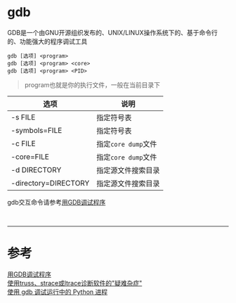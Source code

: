 # gdb
GDB是一个由GNU开源组织发布的、UNIX/LINUX操作系统下的、基于命令行的、功能强大的程序调试工具

```
gdb [选项] <program>
gdb [选项] <program> <core>
gdb [选项] <program> <PID>
```
> program也就是你的执行文件，一般在当前目录下

|选项 | 说明 |
|--- |--- |
|-s FILE | 指定符号表 |
|-symbols=FILE | 指定符号表 |
|-c FILE | 指定`core dump`文件 |
|-core=FILE | 指定`core dump`文件 |
|-d DIRECTORY | 指定源文件搜索目录 |
|-directory=DIRECTORY | 指定源文件搜索目录 |

gdb交互命令请参考[用GDB调试程序][1]


<br/>

---

# 参考

[用GDB调试程序][1]  
[使用truss、strace或ltrace诊断软件的"疑难杂症"][2]  
[使用 gdb 调试运行中的 Python 进程][3]  

[1]: https://wiki.ubuntu.com.cn/%E7%94%A8GDB%E8%B0%83%E8%AF%95%E7%A8%8B%E5%BA%8F
[2]: https://www.ibm.com/developerworks/cn/linux/l-tsl/index.html
[3]: https://mozillazg.github.io/2017/07/debug-running-python-process-with-gdb.html